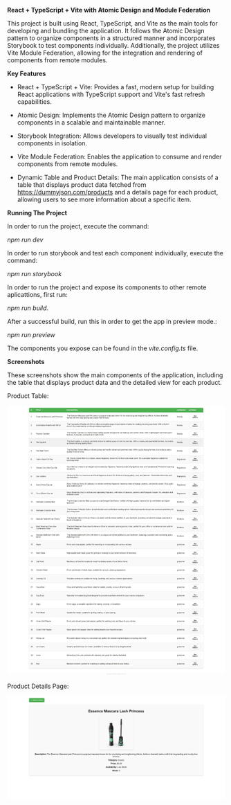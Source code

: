 **React + TypeScript + Vite with Atomic Design and Module Federation**

This project is built using React, TypeScript, and Vite as the main tools for developing and bundling the application. It follows the Atomic Design pattern to organize components in a structured manner and incorporates Storybook to test components individually. Additionally, the project utilizes Vite Module Federation, allowing for the integration and rendering of components from remote modules.



**Key Features**

- React + TypeScript + Vite: Provides a fast, modern setup for building React applications with TypeScript support and Vite's fast refresh capabilities.

- Atomic Design: Implements the Atomic Design pattern to organize components in a scalable and maintainable manner.

- Storybook Integration: Allows developers to visually test individual components in isolation.

- Vite Module Federation: Enables the application to consume and render components from remote modules.

- Dynamic Table and Product Details: The main application consists of a table that displays product data fetched from https://dummyjson.com/products and a details page for each product, allowing users to see more information about a specific item.



**Running The Project**

In order to run the project, execute the command: 

_npm run dev_

In order to run storybook and test each component individually, execute the command:

_npm run storybook_

In order to run the project and expose its components to other remote aplicattions, first run: 

_npm run build_. 

After a successful build, run this in order to get the app in preview mode.:

_npm run preview_ 

The components you expose can be found in the _vite.config.ts_ file.



**Screenshots**

These screenshots show the main components of the application, including the table that displays product data and the detailed view for each product.

Product Table:

![product-table-page](Product-Table.png)

Product Details Page:

![product-details-page](Product-Details.png)

